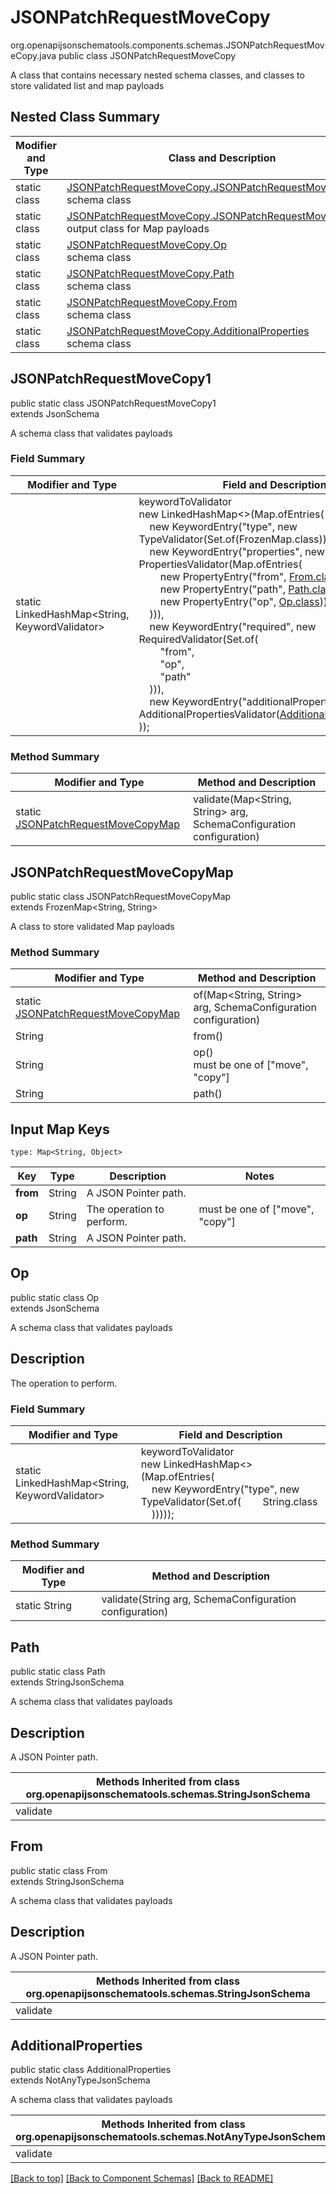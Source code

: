 # JSONPatchRequestMoveCopy
org.openapijsonschematools.components.schemas.JSONPatchRequestMoveCopy.java
public class JSONPatchRequestMoveCopy

A class that contains necessary nested schema classes, and classes to store validated list and map payloads

## Nested Class Summary
| Modifier and Type | Class and Description |
| ----------------- | ---------------------- |
| static class | [JSONPatchRequestMoveCopy.JSONPatchRequestMoveCopy1](#jsonpatchrequestmovecopy1)<br> schema class |
| static class | [JSONPatchRequestMoveCopy.JSONPatchRequestMoveCopyMap](#jsonpatchrequestmovecopymap)<br> output class for Map payloads |
| static class | [JSONPatchRequestMoveCopy.Op](#op)<br> schema class |
| static class | [JSONPatchRequestMoveCopy.Path](#path)<br> schema class |
| static class | [JSONPatchRequestMoveCopy.From](#from)<br> schema class |
| static class | [JSONPatchRequestMoveCopy.AdditionalProperties](#additionalproperties)<br> schema class |

## JSONPatchRequestMoveCopy1
public static class JSONPatchRequestMoveCopy1<br>
extends JsonSchema

A schema class that validates payloads
### Field Summary
| Modifier and Type | Field and Description |
| ----------------- | ---------------------- |
| static LinkedHashMap<String, KeywordValidator> |keywordToValidator<br/>new LinkedHashMap<>(Map.ofEntries(<br/>&nbsp;&nbsp;&nbsp;&nbsp;new KeywordEntry("type", new TypeValidator(Set.of(FrozenMap.class))),<br>&nbsp;&nbsp;&nbsp;&nbsp;new KeywordEntry("properties", new PropertiesValidator(Map.ofEntries(<br>&nbsp;&nbsp;&nbsp;&nbsp;&nbsp;&nbsp;&nbsp;&nbsp;new PropertyEntry("from", [From.class](#from))),<br>&nbsp;&nbsp;&nbsp;&nbsp;&nbsp;&nbsp;&nbsp;&nbsp;new PropertyEntry("path", [Path.class](#path))),<br>&nbsp;&nbsp;&nbsp;&nbsp;&nbsp;&nbsp;&nbsp;&nbsp;new PropertyEntry("op", [Op.class](#op)))<br>&nbsp;&nbsp;&nbsp;&nbsp;))),<br>&nbsp;&nbsp;&nbsp;&nbsp;new KeywordEntry("required", new RequiredValidator(Set.of(<br>&nbsp;&nbsp;&nbsp;&nbsp;&nbsp;&nbsp;&nbsp;&nbsp;"from",<br>&nbsp;&nbsp;&nbsp;&nbsp;&nbsp;&nbsp;&nbsp;&nbsp;"op",<br>&nbsp;&nbsp;&nbsp;&nbsp;&nbsp;&nbsp;&nbsp;&nbsp;"path"<br>&nbsp;&nbsp;&nbsp;&nbsp;))),<br>&nbsp;&nbsp;&nbsp;&nbsp;new KeywordEntry("additionalProperties", new AdditionalPropertiesValidator([AdditionalProperties.class](#additionalproperties)))<br>)); |

### Method Summary
| Modifier and Type | Method and Description |
| ----------------- | ---------------------- |
| static [JSONPatchRequestMoveCopyMap](#jsonpatchrequestmovecopymap) | validate(Map<String, String> arg, SchemaConfiguration configuration) |

## JSONPatchRequestMoveCopyMap
public static class JSONPatchRequestMoveCopyMap<br>
extends FrozenMap<String, String>

A class to store validated Map payloads

### Method Summary
| Modifier and Type | Method and Description |
| ----------------- | ---------------------- |
| static [JSONPatchRequestMoveCopyMap](#jsonpatchrequestmovecopymap) | of(Map<String, String> arg, SchemaConfiguration configuration) |
| String | from()<br> |
| String | op()<br> must be one of ["move", "copy"] |
| String | path()<br> |

## Input Map Keys
```
type: Map<String, Object>
```
| Key | Type |  Description | Notes |
| --- | ---- | ------------ | ----- |
| **from** | String | A JSON Pointer path. | |
| **op** | String | The operation to perform. | must be one of ["move", "copy"] |
| **path** | String | A JSON Pointer path. | |

## Op
public static class Op<br>
extends JsonSchema

A schema class that validates payloads

## Description
The operation to perform.
### Field Summary
| Modifier and Type | Field and Description |
| ----------------- | ---------------------- |
| static LinkedHashMap<String, KeywordValidator> |keywordToValidator<br/>new LinkedHashMap<>(Map.ofEntries(<br/>&nbsp;&nbsp;&nbsp;&nbsp;new KeywordEntry("type", new TypeValidator(Set.of(&nbsp;&nbsp;&nbsp;&nbsp;&nbsp;&nbsp;&nbsp;&nbsp;String.class<br>&nbsp;&nbsp;&nbsp;&nbsp;))))); |

### Method Summary
| Modifier and Type | Method and Description |
| ----------------- | ---------------------- |
| static String | validate(String arg, SchemaConfiguration configuration) |

## Path
public static class Path<br>
extends StringJsonSchema

A schema class that validates payloads

## Description
A JSON Pointer path.

| Methods Inherited from class org.openapijsonschematools.schemas.StringJsonSchema |
| ------------------------------------------------------------------ |
| validate                                                           |

## From
public static class From<br>
extends StringJsonSchema

A schema class that validates payloads

## Description
A JSON Pointer path.

| Methods Inherited from class org.openapijsonschematools.schemas.StringJsonSchema |
| ------------------------------------------------------------------ |
| validate                                                           |

## AdditionalProperties
public static class AdditionalProperties<br>
extends NotAnyTypeJsonSchema

A schema class that validates payloads

| Methods Inherited from class org.openapijsonschematools.schemas.NotAnyTypeJsonSchema |
| ------------------------------------------------------------------ |
| validate                                                           |

[[Back to top]](#top) [[Back to Component Schemas]](../../../README.md#Component-Schemas) [[Back to README]](../../../README.md)

